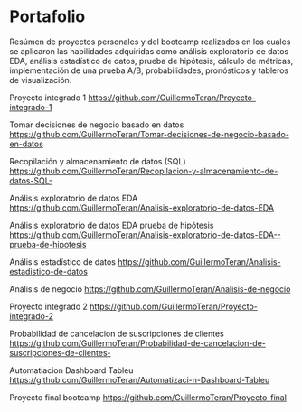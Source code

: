 # Portafolio
Resúmen de proyectos personales y del bootcamp realizados en los cuales se aplicaron las habilidades adquiridas como análisis exploratorio de datos EDA, análisis estadístico de datos, prueba de hipótesis, cálculo de métricas, implementación de una prueba A/B, probabilidades, pronósticos y tableros de visualización.

Proyecto integrado 1
https://github.com/GuillermoTeran/Proyecto-integrado-1

Tomar decisiones de negocio basado en datos 
https://github.com/GuillermoTeran/Tomar-decisiones-de-negocio-basado-en-datos

Recopilación y almacenamiento de datos (SQL)
https://github.com/GuillermoTeran/Recopilacion-y-almacenamiento-de-datos-SQL-

Análisis exploratorio de datos EDA 
https://github.com/GuillermoTeran/Analisis-exploratorio-de-datos-EDA

Análisis exploratorio de datos EDA prueba de hipótesis
https://github.com/GuillermoTeran/Analisis-exploratorio-de-datos-EDA--prueba-de-hipotesis

Análisis estadístico de datos
https://github.com/GuillermoTeran/Analisis-estadistico-de-datos

Análisis de negocio
https://github.com/GuillermoTeran/Analisis-de-negocio

Proyecto integrado 2
https://github.com/GuillermoTeran/Proyecto-integrado-2 

Probabilidad de cancelacion de suscripciones de clientes 
https://github.com/GuillermoTeran/Probabilidad-de-cancelacion-de-suscripciones-de-clientes-

Automatiacion Dashboard Tableu
https://github.com/GuillermoTeran/Automatizaci-n-Dashboard-Tableu

Proyecto final bootcamp
https://github.com/GuillermoTeran/Proyecto-final





